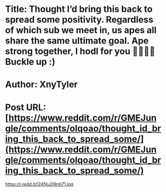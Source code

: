 # Title: Thought I’d bring this back to spread some positivity. Regardless of which sub we meet in, us apes all share the same ultimate goal. Ape strong together, I hodl for you 🦍🤝🦍💎 Buckle up :)
# Author: XnyTyler
# Post URL: [https://www.reddit.com/r/GMEJungle/comments/olqoao/thought_id_bring_this_back_to_spread_some/](https://www.reddit.com/r/GMEJungle/comments/olqoao/thought_id_bring_this_back_to_spread_some/)


https://i.redd.it/l245tu2l9nb71.jpg